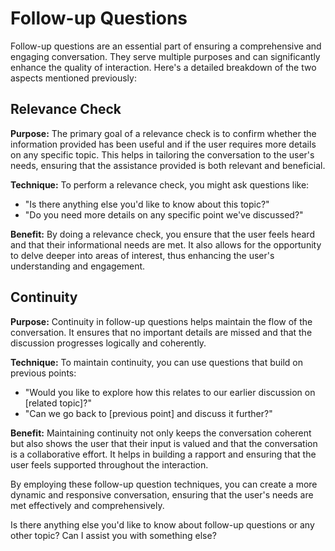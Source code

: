 # Follow-up Questions

Follow-up questions are an essential part of ensuring a comprehensive and engaging conversation. They serve multiple purposes and can significantly enhance the quality of interaction. Here's a detailed breakdown of the two aspects mentioned previously:

## Relevance Check

**Purpose:** The primary goal of a relevance check is to confirm whether the information provided has been useful and if the user requires more details on any specific topic. This helps in tailoring the conversation to the user's needs, ensuring that the assistance provided is both relevant and beneficial.

**Technique:** To perform a relevance check, you might ask questions like:
- "Is there anything else you'd like to know about this topic?"
- "Do you need more details on any specific point we've discussed?"

**Benefit:** By doing a relevance check, you ensure that the user feels heard and that their informational needs are met. It also allows for the opportunity to delve deeper into areas of interest, thus enhancing the user's understanding and engagement.

## Continuity

**Purpose:** Continuity in follow-up questions helps maintain the flow of the conversation. It ensures that no important details are missed and that the discussion progresses logically and coherently.

**Technique:** To maintain continuity, you can use questions that build on previous points:
- "Would you like to explore how this relates to our earlier discussion on [related topic]?"
- "Can we go back to [previous point] and discuss it further?"

**Benefit:** Maintaining continuity not only keeps the conversation coherent but also shows the user that their input is valued and that the conversation is a collaborative effort. It helps in building a rapport and ensuring that the user feels supported throughout the interaction.

By employing these follow-up question techniques, you can create a more dynamic and responsive conversation, ensuring that the user's needs are met effectively and comprehensively.

Is there anything else you'd like to know about follow-up questions or any other topic? Can I assist you with something else?

